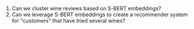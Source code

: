 1. Can we cluster wine reviews based on S-BERT embeddings?
2. Can we leverage S-BERT embeddings to create a recommender system for "customers" that have tried several wines?
